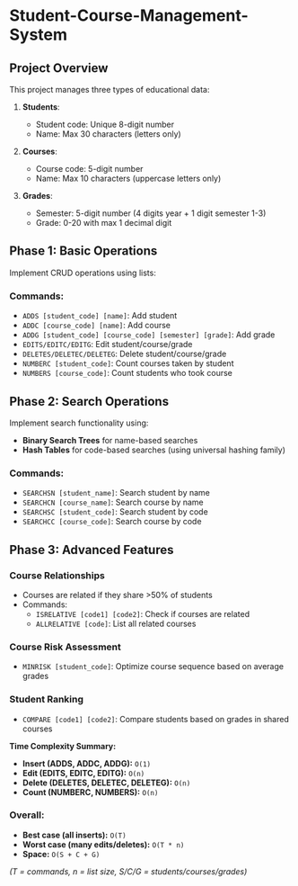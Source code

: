 # Student-Course-Management-System

## Project Overview
This project manages three types of educational data:

1. **Students**:
   - Student code: Unique 8-digit number
   - Name: Max 30 characters (letters only)

2. **Courses**:
   - Course code: 5-digit number
   - Name: Max 10 characters (uppercase letters only)

3. **Grades**:
   - Semester: 5-digit number (4 digits year + 1 digit semester 1-3)
   - Grade: 0-20 with max 1 decimal digit

## Phase 1: Basic Operations
Implement CRUD operations using lists:

### Commands:
- `ADDS [student_code] [name]`: Add student
- `ADDC [course_code] [name]`: Add course
- `ADDG [student_code] [course_code] [semester] [grade]`: Add grade
- `EDITS/EDITC/EDITG`: Edit student/course/grade
- `DELETES/DELETEC/DELETEG`: Delete student/course/grade
- `NUMBERC [student_code]`: Count courses taken by student
- `NUMBERS [course_code]`: Count students who took course

## Phase 2: Search Operations
Implement search functionality using:

- **Binary Search Trees** for name-based searches
- **Hash Tables** for code-based searches (using universal hashing family)

### Commands:
- `SEARCHSN [student_name]`: Search student by name
- `SEARCHCN [course_name]`: Search course by name
- `SEARCHSC [student_code]`: Search student by code
- `SEARCHCC [course_code]`: Search course by code

## Phase 3: Advanced Features

### Course Relationships
- Courses are related if they share >50% of students
- Commands:
  - `ISRELATIVE [code1] [code2]`: Check if courses are related
  - `ALLRELATIVE [code]`: List all related courses

### Course Risk Assessment
- `MINRISK [student_code]`: Optimize course sequence based on average grades

### Student Ranking
- `COMPARE [code1] [code2]`: Compare students based on grades in shared courses

**Time Complexity Summary:**  

- **Insert (ADDS, ADDC, ADDG):** `O(1)`  
- **Edit (EDITS, EDITC, EDITG):** `O(n)`  
- **Delete (DELETES, DELETEC, DELETEG):** `O(n)`  
- **Count (NUMBERC, NUMBERS):** `O(n)`  

### **Overall:**  
- **Best case (all inserts):** `O(T)`  
- **Worst case (many edits/deletes):** `O(T * n)`  
- **Space:** `O(S + C + G)`  

*(T = commands, n = list size, S/C/G = students/courses/grades)*
